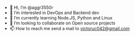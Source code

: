 - 👋 Hi, I’m @aggr3550r
- 👀 I’m interested in DevOps and Backend dev
- 🌱 I’m currently learning Node.JS, Python and Linux
- 💞️ I’m looking to collaborate on Open source projects
- 📫 How to reach me send a mail to victoruc042@gmail.com

<!---
aggr3550r/aggr3550r is a ✨ special ✨ repository because its `README.md` (this file) appears on your GitHub profile.
You can click the Preview link to take a look at your changes.
--->
